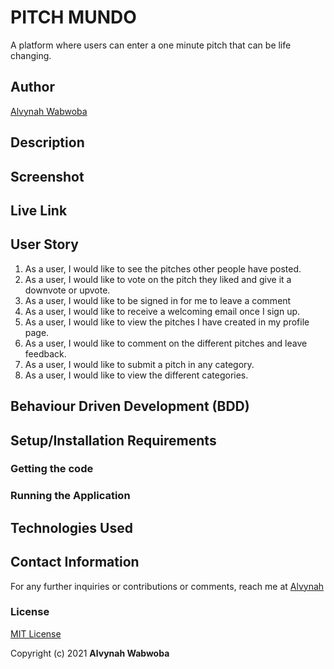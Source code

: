# PITCH MUNDO
A platform where users can enter a one minute pitch that can be life changing.
## Author
 [Alvynah Wabwoba](https://github.com/alvynah)

## Description

## Screenshot


## Live Link


## User Story

1. As a user, I would like to see the pitches other people have posted.
2. As a user, I would like to vote on the pitch they liked and give it a downvote or upvote.
3. As a user, I would like to be signed in for me to leave a comment
4. As a user, I would like to receive a welcoming email once I sign up.
5. As a user, I would like to view the pitches I have created in my profile page.
6. As a user, I would like to comment on the different pitches and leave feedback.
7. As a user, I would like to submit a pitch in any category.
8. As a user, I would like to view the different categories.

## Behaviour Driven Development (BDD)



## Setup/Installation Requirements
### Getting the code

### Running the Application


## Technologies Used



## Contact Information
For any further inquiries or contributions or comments, reach me at [Alvynah](juvatalvynah@gmail.com)
### License
[MIT License](https://github.com/alvynah/pitch-mundo/blob/master/License)

Copyright (c) 2021 **Alvynah Wabwoba**